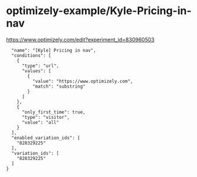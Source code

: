 optimizely-example/Kyle-Pricing-in-nav
=====================================

https://www.optimizely.com/edit?experiment_id=830960503

```json{
  "name": "[Kyle] Pricing in nav",
  "conditions": [
    {
      "type": "url",
      "values": [
        {
          "value": "https://www.optimizely.com",
          "match": "substring"
        }
      ]
    },
    {
      "only_first_time": true,
      "type": "visitor",
      "value": "all"
    }
  ],
  "enabled_variation_ids": [
    "828329225"
  ],
  "variation_ids": [
    "828329225"
  ]
}
```